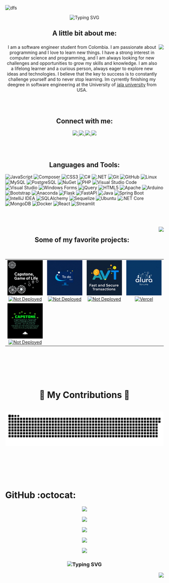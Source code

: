 ![dfs](https://user-images.githubusercontent.com/80870870/234917106-7e268bab-be5e-4b66-b0f5-52ff7a43d12a.png)



  

<div id="header" align="center">


<img src="https://readme-typing-svg.herokuapp.com?font=Righteous&size=40&duration=3000&pause=1000&color=79021C&center=true&vCenter=true&width=500&height=40&lines=Hi+everyone!+%F0%9F%96%90%EF%B8%8F;I'm+Angel+Ortega++%F0%9F%91%A8%E2%80%8D%F0%9F%92%BB" alt="Typing SVG" />

</div>



<h2 align="center">A little bit about me:</h2>

###

<img align="right" height="190" src="https://media.tenor.com/5bv_BndNtRQAAAAi/endingbrowsing.gif"  />


<p align="center">I am a software engineer student from Colombia. I am passionate about programming and I love to learn new things. I have a strong interest in computer science and programming, and I am always looking for new challenges and opportunities to grow my skills and knowledge. I am also a lifelong learner and a curious person, always eager to explore new ideas and technologies. I believe that the key to success is to constantly challenge yourself and to never stop learning. Im cyrrently finishing my deegree in software engineering at the University of <a href="https://www.linkedin.com/school/jala-university">jala university</a> from USA.</p>



<br/>
<br/>

<h2 align="center">Connect with me:</h2>
<p align="center">
 <a href="angelgabrielorteg@gmail.com">
    <img src="https://img.shields.io/badge/Gmail-333333?style=for-the-badge&logo=gmail&logoColor=red" />
  </a>
  <a href="https://www.linkedin.com/in/angel-gabriel-ortega-a6500a273/" target="_blank">
    <img src="https://img.shields.io/badge/LinkedIn-0077B5?style=for-the-badge&logo=linkedin&logoColor=white" target="_blank" />
  </a>
  <a href="https://portafolio-beta-ebon.vercel.app/" target="_blank">
     <img src="https://img.shields.io/badge/Portfolio-FF5722?style=for-the-badge&logo=todoist&logoColor=white" target="_blank" /> 
  </a>
     <a href="https://x.com/angelg374" target="_blank">
     <img src="https://img.shields.io/badge/X-000000.svg?style=for-the-badge&logo=X&logoColor=white"  target="_blank" />
  </a>
</p>


<br/>
<br/>


<h2 align="center">Languages and Tools:</h2>
<p align="center"> 

![JavaScript](https://img.shields.io/badge/javascript-%23323330.svg?style=for-the-badge&logo=javascript&logoColor=%23F7DF1E) 
![Composer](https://img.shields.io/badge/composer-%23000000.svg?style=for-the-badge&logo=composer&logoColor=white) 
![CSS3](https://img.shields.io/badge/css3-%231572B6.svg?style=for-the-badge&logo=css3&logoColor=white) 
![C#](https://img.shields.io/badge/c%23-%23239120.svg?style=for-the-badge&logo=c-sharp&logoColor=white) 
![.NET](https://img.shields.io/badge/.NET-5C2D91?style=for-the-badge&logo=.net&logoColor=white) 
![Git](https://img.shields.io/badge/git-%23F05033.svg?style=for-the-badge&logo=git&logoColor=white) 
![GitHub](https://img.shields.io/badge/github-%23121011.svg?style=for-the-badge&logo=github&logoColor=white) 
![Linux](https://img.shields.io/badge/linux-%23FCC624.svg?style=for-the-badge&logo=linux&logoColor=black) 
![MySQL](https://img.shields.io/badge/mysql-%2300000f.svg?style=for-the-badge&logo=mysql&logoColor=white) 
![PostgreSQL](https://img.shields.io/badge/postgresql-%23316192.svg?style=for-the-badge&logo=postgresql&logoColor=white)
![NuGet](https://img.shields.io/badge/nuget-%23004880.svg?style=for-the-badge&logo=nuget&logoColor=white) 
![PHP](https://img.shields.io/badge/php-%23777BB4.svg?style=for-the-badge&logo=php&logoColor=white) 
![Visual Studio Code](https://img.shields.io/badge/vscode-%23007ACC.svg?style=for-the-badge&logo=visual-studio-code&logoColor=white) 
![Visual Studio](https://img.shields.io/badge/visualstudio-%235C2D91.svg?style=for-the-badge&logo=visual-studio&logoColor=white) 
![Windows Forms](https://img.shields.io/badge/windows%20forms-%230078D6.svg?style=for-the-badge&logo=windows&logoColor=white)
![jQuery](https://img.shields.io/badge/jquery-%230769AD.svg?style=for-the-badge&logo=jquery&logoColor=white) 
![HTML5](https://img.shields.io/badge/html5-%23E34F26.svg?style=for-the-badge&logo=html5&logoColor=white) 
![Apache](https://img.shields.io/badge/apache-%23D42029.svg?style=for-the-badge&logo=apache&logoColor=white) 
![Arduino](https://img.shields.io/badge/arduino-%2300979D.svg?style=for-the-badge&logo=arduino&logoColor=white) 
![Bootstrap](https://img.shields.io/badge/bootstrap-%238511FA.svg?style=for-the-badge&logo=bootstrap&logoColor=white) 
![Anaconda](https://img.shields.io/badge/anaconda-%2344A833.svg?style=for-the-badge&logo=anaconda&logoColor=white) 
![Flask](https://img.shields.io/badge/flask-%23000.svg?style=for-the-badge&logo=flask&logoColor=white) 
![FastAPI](https://img.shields.io/badge/fastapi-%23009688.svg?style=for-the-badge&logo=fastapi&logoColor=white) 
![Java](https://img.shields.io/badge/java-%23ED8B00.svg?style=for-the-badge&logo=openjdk&logoColor=white) 
![Spring Boot](https://img.shields.io/badge/springboot-%236DB33F.svg?style=for-the-badge&logo=springboot&logoColor=white)
![IntelliJ IDEA](https://img.shields.io/badge/intellij-%23000000.svg?style=for-the-badge&logo=intellij-idea&logoColor=white) 
![SQLAlchemy](https://img.shields.io/badge/sqlalchemy-%23010101.svg?style=for-the-badge&logo=sqlalchemy&logoColor=white) 
![Sequelize](https://img.shields.io/badge/sequelize-%2300f.svg?style=for-the-badge&logo=sequelize&logoColor=white) 
![Ubuntu](https://img.shields.io/badge/ubuntu-%23E95420.svg?style=for-the-badge&logo=ubuntu&logoColor=white) 
![.NET Core](https://img.shields.io/badge/.NET%20Core-5C2D91?style=for-the-badge&logo=.net&logoColor=white) 
![MongoDB](https://img.shields.io/badge/mongodb-%2347A248.svg?style=for-the-badge&logo=mongodb&logoColor=white)
![Docker](https://img.shields.io/badge/docker-%230db7ed.svg?style=for-the-badge&logo=docker&logoColor=white)
![React](https://img.shields.io/badge/react-%2320232a.svg?style=for-the-badge&logo=react&logoColor=%2361DAFB)
![Streamlit](https://img.shields.io/badge/streamlit-%23FF4B4B.svg?style=for-the-badge&logo=streamlit&logoColor=white)
</p>
<br/>
<br/>
<br/>




<img align="right" height="90" src="https://media.tenor.com/azZCJ2YpsGgAAAAi/programming.gif" />


<h2 align="center">Some of my favorite projects:</h2>

<br/>

<table align="center">

<tr>

<td width="25%" align="center">
  <a href="https://github.com/Angel-ISO/capstone">
    <img src="./images/GameOfLife.png" alt="Game Of Life Project" width="100%">
  </a>
  <a href="">
    <img src="https://img.shields.io/badge/Not%20Deployed-FF0000?style=for-the-badge&logo=git&logoColor=white" alt="Not Deployed">
  </a>
</td>


<td width="25%" align="center">
  <a href="https://github.com/Angel-ISO/to-do">
    <img src="./images/To-do.png" alt="To do Project" width="100%">
  </a>
 <a href="">
    <img src="https://img.shields.io/badge/Not%20Deployed-FF0000?style=for-the-badge&logo=git&logoColor=white" alt="Not Deployed">
  </a>
</td>


<td width="25%" align="center">
  <a href="https://github.com/Angel-ISO/transaction-module">
    <img src="./images/AVTL.png" alt="Transaction module Project" width="100%">
  </a>
  <a href="">
    <img src="https://img.shields.io/badge/Not%20Deployed-FF0000?style=for-the-badge&logo=git&logoColor=white" alt="Not Deployed">
  </a>
</td>


<td width="25%" align="center">
  <a href="https://github.com/Angel-ISO/oracleOneEducation/tree/main/alura">
    <img src="./images/Forum.png" alt="Forums" width="100%">
  </a>
   <a href="https://oracle-one-education-forums.vercel.app/">
    <img src="https://img.shields.io/badge/Vercel-000000?style=for-the-badge&logo=vercel&logoColor=white" alt="Vercel">
  </a>
</td>
</tr>

<tr> 
<td width="25%" align="center">
  <a href="https://github.com/Angel-ISO/SpaceInvaders">
    <img src="./images/spaceInvaders.jpeg" alt="Forums" width="100%">
  </a>
   <a href="">
    <img src="https://img.shields.io/badge/Not%20Deployed-FF0000?style=for-the-badge&logo=git&logoColor=white" alt="Not Deployed">
  </a>
</td>

</tr>  

</table>



<br/>
<br/>
<br/>
<br/>
<br/>

<div align="center">
  <h1>🐍 My Contributions 🐍</h1>
  <br>
  <img alt="snake eating my contributions" src="https://raw.githubusercontent.com/Angel-ISO/Angel-ISO/output/github-contribution-grid-snake.svg" />
  
  <br/><br/><br/>
</div>

<br/>

<h1>GitHub :octocat:</h1>

<div align="center">



![](https://github-profile-trophy.vercel.app/?username=Angel-ISO&theme=gruvbox&no-frame=false&no-bg=true&margin-w=2)

![](https://github-readme-stats.vercel.app/api/top-langs/?username=Angel-Iso&theme=highcontrast&hide_border=false&include_all_commits=false&count_private=false&layout=compact)


![](https://github-readme-stats.vercel.app/api?username=Angel-Iso&theme=highcontrast&hide_border=false&include_all_commits=false&count_private=false)<br/>

![](https://github-readme-streak-stats.herokuapp.com/?user=Angel-Iso&theme=highcontrast&hide_border=false)<br/>


![](https://github-contributor-stats.vercel.app/api?username=Angel-ISO&limit=5&theme=gruvbox&combine_all_yearly_contributions=true)

</div>


<h3 align="center">
    
  <img src="https://readme-typing-svg.herokuapp.com?font=Righteous&size=30&duration=3000&pause=1000&color=79021C&center=true&vCenter=true&width=500&height=40&lines=Thanks+for+visiting!+✌️;+Send+me+a+message+on+Twitter!;I'm+always+down+to+collaborate+🥳" alt="Typing SVG" />

</h3>








<img align="right" src="https://visitor-badge.laobi.icu/badge?page_id=Angel-ISO.Angel-ISO" />
